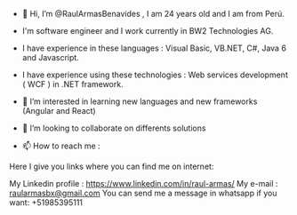 - 👋 Hi, I’m @RaulArmasBenavides , I am 24 years old and I am from Perú.
- I'm software engineer and I work currently in BW2 Technologies AG.
- I have experience in these languages : Visual Basic, VB.NET, C#, Java 6 and Javascript.
- I have experience using these technologies : Web services development ( WCF ) in .NET  framework.
- 👀 I’m interested in learning new languages and new frameworks (Angular and React)  


- 💞️ I’m looking to collaborate on differents solutions
- 📫 How to reach me :

Here I give you links where you can find me on internet: 

My Linkedin profile : https://www.linkedin.com/in/raul-armas/
My e-mail : raularmasbx@gmail.com
You can send me a message in whatsapp if you want: +51985395111
<!---
RaulArmasBenavides/RaulArmasBenavides is a ✨ special ✨ repository because its `README.md` (this file) appears on your GitHub profile.
You can click the Preview link to take a look at your changes.
--->

